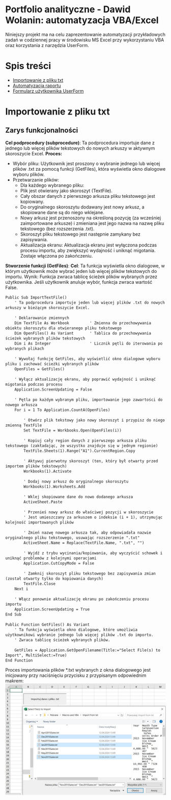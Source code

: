 # Portfolio analityczne - Dawid Wolanin: automatyzacja VBA/Excel

Niniejszy projekt ma na celu zaprezentowanie automatyzacji przykładowych zadań w codziennej pracy w środowisku MS Excel przy wykorzystaniu VBA oraz korzystania z narzędzia UserForm.

# Spis treści

- [Importowanie z pliku txt](#importowanie-z-pliku-txt)
- [Automatyzacja raportu](#automatyzacja-raportu)
- [Formularz użytkownika UserForm](#userform)


# Importowanie z pliku txt

## Zarys funkcjonalności
**Cel podprocedury (subprocedure)**: Ta podprocedura importuje dane z jednego lub więcej plików tekstowych do nowych arkuszy w aktywnym skoroszycie Excel.
**Proces:**
- Wybór pliku: Użytkownik jest proszony o wybranie jednego lub więcej plików .txt za pomocą funkcji (GetFiles), która wyświetla okno dialogowe wyboru plików.
- Przetwarzanie plików:
    - Dla każdego wybranego pliku:
    - Plik jest otwierany jako skoroszyt (TextFile).
    - Cały obszar danych z pierwszego arkusza pliku tekstowego jest kopiowany.
    - Do oryginalnego skoroszytu dodawany jest nowy arkusz, a skopiowane dane są do niego wklejane.
    - Nowy arkusz jest przenoszony na określoną pozycję (za wcześniej zaimportowane arkusze) i zmieniana jest jego nazwa na nazwę pliku tekstowego (bez rozszerzenia .txt).
    - Skoroszyt pliku tekstowego jest następnie zamykany bez zapisywania.
    - Aktualizacja ekranu: Aktualizacja ekranu jest wyłączona podczas procesu importu, aby zwiększyć wydajność i uniknąć migotania. Zostaje włączona po zakończeniu.

**Stworzenie funkcji (GetFiles)**:
**Cel**: Ta funkcja wyświetla okno dialogowe, w którym użytkownik może wybrać jeden lub więcej plików tekstowych do importu.
Wynik: Funkcja zwraca tablicę ścieżek plików wybranych przez użytkownika. Jeśli użytkownik anuluje wybór, funkcja zwraca wartość False.


```vba
Public Sub ImportTextFile()
    ' Ta podprocedura importuje jeden lub więcej plików .txt do nowych arkuszy w bieżącym skoroszycie Excel.
    
    ' Deklarowanie zmiennych
    Dim TextFile As Workbook         ' Zmienna do przechowywania obiektu skoroszytu dla otwieranego pliku tekstowego
    Dim OpenFiles() As Variant       ' Tablica do przechowywania ścieżek wybranych plików tekstowych
    Dim i As Integer                 ' Licznik pętli do iterowania po wybranych plikach
    
    ' Wywołaj funkcję GetFiles, aby wyświetlić okno dialogowe wyboru pliku i zachować ścieżki wybranych plików
    OpenFiles = GetFiles()
    
    ' Wyłącz aktualizację ekranu, aby poprawić wydajność i uniknąć migotania podczas procesu
    Application.ScreenUpdating = False
    
    ' Pętla po każdym wybranym pliku, importowanie jego zawartości do nowego arkusza
    For i = 1 To Application.CountA(OpenFiles)
        
        ' Otwórz plik tekstowy jako nowy skoroszyt i przypisz do niego zmienną TextFile
        Set TextFile = Workbooks.Open(OpenFiles(i))
        
        ' Kopiuj cały region danych z pierwszego arkusza pliku tekstowego (zakładając, że wszystko znajduje się w jednym regionie)
        TextFile.Sheets(1).Range("A1").CurrentRegion.Copy
        
        ' Aktywuj pierwotny skoroszyt (ten, który był otwarty przed importem plików tekstowych)
        Workbooks(1).Activate
        
        ' Dodaj nowy arkusz do oryginalnego skoroszytu
        Workbooks(1).Worksheets.Add
        
        ' Wklej skopiowane dane do nowo dodanego arkusza
        ActiveSheet.Paste
        
        ' Przenieś nowy arkusz do właściwej pozycji w skoroszycie
        ' Jest umieszczany za arkuszem o indeksie (i + 1), utrzymując kolejność importowanych plików
        
        ' Zmień nazwę nowego arkusza tak, aby odpowiadała nazwie oryginalnego pliku tekstowego, usuwając rozszerzenie ".txt"
        ActiveSheet.Name = Replace(TextFile.Name, ".txt", "")
        
        ' Wyjdź z trybu wycinania/kopiowania, aby wyczyścić schowek i uniknąć problemów z kolejnymi operacjami
        Application.CutCopyMode = False
        
        ' Zamknij skoroszyt pliku tekstowego bez zapisywania zmian (został otwarty tylko do kopiowania danych)
        TextFile.Close
    Next i
    
    ' Włącz ponownie aktualizację ekranu po zakończeniu procesu importu
    Application.ScreenUpdating = True
End Sub

Public Function GetFiles() As Variant
    ' Ta funkcja wyświetla okno dialogowe, które umożliwia użytkownikowi wybranie jednego lub więcej plików .txt do importu.
    ' Zwraca tablicę ścieżek wybranych plików.
    
    GetFiles = Application.GetOpenFilename(Title:="Select File(s) to Import", MultiSelect:=True)
End Function
```

Proces importowania plików *.txt wybranych z okna dialogowego jest inicjowany przy naciśnięciu przycisku z przypisanym odpowiednim makrem:
![txt_import_macro](assets/images/VBA6.jpg)


